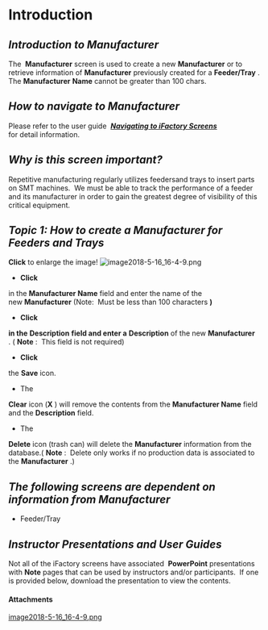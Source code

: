 # Introduction



## ***Introduction to Manufacturer***  



The 
**Manufacturer** screen is used to create a new **Manufacturer** or to retrieve information of **Manufacturer** previously created for a **Feeder/Tray** . The **Manufacturer** **Name** cannot be greater than 100 chars.

## ***How to navigate to Manufacturer***  



Please refer to the user guide 
***[Navigating to iFactory Screens](/iFactory-JGP-MES/iFactory-JGP-MES-Home/iFactory-JGP-MS/CONTENT/Menu-Navigation/User-Guide-%2D-Navigating-to-iFactory-Groups-and-Screens.md)***  
for detail information.


## ***Why is this screen important?***  


Repetitive manufacturing regularly utilizes feedersand trays to insert parts on SMT machines.  We must be able to track the performance of a feeder and its manufacturer in order to gain the greatest degree of visibility of this critical equipment.


## ***Topic 1: How to create a Manufacturer for Feeders and Trays***  


**Click** 
to enlarge the image!
![image2018-5-16_16-4-9.png](/.attachments/29919235.png)




- **Click**

in the **Manufacturer Name** field and enter the name of the new **Manufacturer**  (Note: 
Must be less than 100 characters
**)** 
- **Click**

**in the**  **Description** **field and enter a**  **Description** of the new **Manufacturer** . (
**Note** :  This field is not required)
- **Click**

the **Save**  icon.
- The

**Clear**  icon (**X** ) will remove the contents from the **Manufacturer Name** field and the **Description**  field.
- The

**Delete**  icon (trash can) will delete the **Manufacturer**  information from the database.(
**Note** :  Delete only works if no production data is associated to the **Manufacturer** .)



## ***The following screens are dependent on information from Manufacturer***  



- Feeder/Tray




## ***Instructor Presentations and User Guides***  


Not all of the iFactory screens have associated 
**PowerPoint** presentations with **Note** pages that can be used by instructors and/or participants.  If one is provided below, download the presentation to view the contents.

#### Attachments

[image2018-5-16_16-4-9.png](/.attachments/29919235.png)
